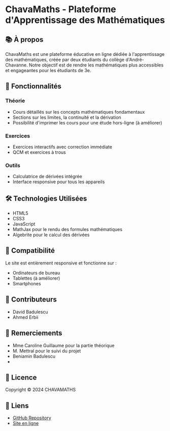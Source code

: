 # ChavaMaths - Plateforme d'Apprentissage des Mathématiques

## 📚 À propos

ChavaMaths est une plateforme éducative en ligne dédiée à l'apprentissage des mathématiques, créée par deux étudiants du collège d'André-Chavanne. Notre objectif est de rendre les mathématiques plus accessibles et engageantes pour les étudiants de 3e. 

## 🌟 Fonctionnalités

### Théorie
- Cours détaillés sur les concepts mathématiques fondamentaux
- Sections sur les limites, la continuité et la dérivation
- Possibilité d'imprimer les cours pour une étude hors-ligne (à améliorer)

### Exercices
- Exercices interactifs avec correction immédiate
- QCM et exercices à trous

### Outils
- Calculatrice de dérivées intégrée
- Interface responsive pour tous les appareils

## 🛠 Technologies Utilisées

- HTML5
- CSS3
- JavaScript
- MathJax pour le rendu des formules mathématiques
- Algebrite pour le calcul des dérivées

## 📱 Compatibilité

Le site est entièrement responsive et fonctionne sur :
- Ordinateurs de bureau
- Tablettes (à améliorer)
- Smartphones


## 👥 Contributeurs

- David Badulescu
- Ahmed Erbii

## 🙏 Remerciements

- Mme Caroline Guillaume pour la partie théorique
- M. Mettral pour le suivi du projet
- Beniamin Badulescu
- 

## 📄 Licence

Copyright © 2024 CHAVAMATHS

## 🔗 Liens

- [GitHub Repository](https://github.com/cidcampeadorus/Badulescu_Erbii_TM)
- [Site en ligne](https://chavamaths.ch)
